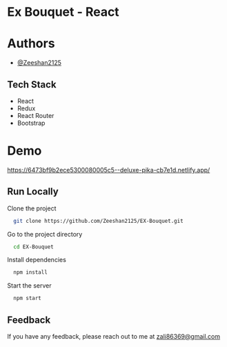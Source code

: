 
# Ex Bouquet - React







# Authors

- [@Zeeshan2125](https://github.com/Zeeshan2125)

## Tech Stack
- React
- Redux
- React Router
- Bootstrap





# Demo
https://6473bf9b2ece5300080005c5--deluxe-pika-cb7e1d.netlify.app/

## Run Locally

Clone the project

```bash
  git clone https://github.com/Zeeshan2125/EX-Bouquet.git
```

Go to the project directory

```bash
  cd EX-Bouquet
```

Install dependencies

```bash
  npm install
```

Start the server

```bash
  npm start
```

## Feedback

If you have any feedback, please reach out to me at zali86369@gmail.com

